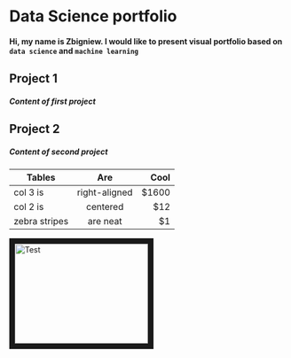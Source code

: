 # Data Science portfolio
#### Hi, my name is Zbigniew. I would like to present visual portfolio based on `data science` and `machine learning`

Project 1
------
##### Content of first project


Project 2
------
##### Content of second project

| Tables        | Are           | Cool  |
| ------------- |:-------------:| -----:|
| col 3 is      | right-aligned | $1600 |
| col 2 is      | centered      |   $12 |
| zebra stripes | are neat      |    $1 |


<a href="http://www.youtube.com/watch?feature=player_embedded&v=1aXk2RViq3c&t=29s
" target="_blank"><img src="https://img.youtube.com/vi/1aXk2RViq3c/hqdefault.jpg" 
alt="Test" width="240" height="180" border="10" /></a>
